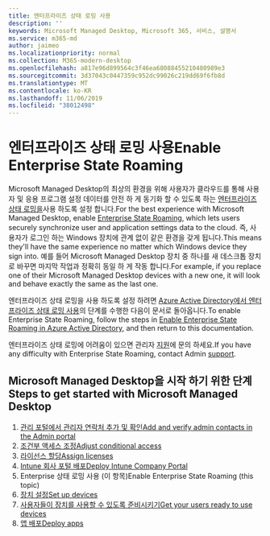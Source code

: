 ```yaml
---
title: 엔터프라이즈 상태 로밍 사용
description: ''
keywords: Microsoft Managed Desktop, Microsoft 365, 서비스, 설명서
ms.service: m365-md
author: jaimeo
ms.localizationpriority: normal
ms.collection: M365-modern-desktop
ms.openlocfilehash: a817e96d899564c3f46ea68088455210480989e3
ms.sourcegitcommit: 3d37043c0447359c952dc99026c219dd69f6fb8d
ms.translationtype: MT
ms.contentlocale: ko-KR
ms.lasthandoff: 11/06/2019
ms.locfileid: "38012498"
---
```

# <a name="enable-enterprise-state-roaming"></a><span data-ttu-id="80b65-103">엔터프라이즈 상태 로밍 사용</span><span class="sxs-lookup"><span data-stu-id="80b65-103">Enable Enterprise State Roaming</span></span>

<span data-ttu-id="80b65-104">Microsoft Managed Desktop의 최상의 환경을 위해 사용자가 클라우드를 통해 사용자 및 응용 프로그램 설정 데이터를 안전 하 게 동기화 할 수 있도록 하는 [엔터프라이즈 상태 로밍을](https://docs.microsoft.com/azure/active-directory/devices/enterprise-state-roaming-overview)사용 하도록 설정 합니다.</span><span class="sxs-lookup"><span data-stu-id="80b65-104">For the best experience with Microsoft Managed Desktop, enable [Enterprise State Roaming](https://docs.microsoft.com/azure/active-directory/devices/enterprise-state-roaming-overview), which lets users securely synchronize user and application settings data to the cloud.</span></span> <span data-ttu-id="80b65-105">즉, 사용자가 로그인 하는 Windows 장치에 관계 없이 같은 환경을 갖게 됩니다.</span><span class="sxs-lookup"><span data-stu-id="80b65-105">This means they'll have the same experience no matter which Windows device they sign into.</span></span> <span data-ttu-id="80b65-106">예를 들어 Microsoft Managed Desktop 장치 중 하나를 새 데스크톱 장치로 바꾸면 마지막 작업과 정확히 동일 하 게 작동 합니다.</span><span class="sxs-lookup"><span data-stu-id="80b65-106">For example, if you replace one of their Microsoft Managed Desktop devices with a new one, it will look and behave exactly the same as the last one.</span></span>

<span data-ttu-id="80b65-107">엔터프라이즈 상태 로밍을 사용 하도록 설정 하려면 [Azure Active Directory에서 엔터프라이즈 상태 로밍 사용](https://docs.microsoft.com/azure/active-directory/devices/enterprise-state-roaming-enable)의 단계를 수행한 다음이 문서로 돌아옵니다.</span><span class="sxs-lookup"><span data-stu-id="80b65-107">To enable Enterprise State Roaming, follow the steps in [Enable Enterprise State Roaming in Azure Active Directory](https://docs.microsoft.com/azure/active-directory/devices/enterprise-state-roaming-enable), and then return to this documentation.</span></span>

<span data-ttu-id="80b65-108">엔터프라이즈 상태 로밍에 어려움이 있으면 관리자 [지원](../working-with-managed-desktop/admin-support.md)에 문의 하세요.</span><span class="sxs-lookup"><span data-stu-id="80b65-108">If you have any difficulty with Enterprise State Roaming, contact Admin [support](../working-with-managed-desktop/admin-support.md).</span></span>

## <a name="steps-to-get-started-with-microsoft-managed-desktop"></a><span data-ttu-id="80b65-109">Microsoft Managed Desktop을 시작 하기 위한 단계</span><span class="sxs-lookup"><span data-stu-id="80b65-109">Steps to get started with Microsoft Managed Desktop</span></span>

1. [<span data-ttu-id="80b65-110">관리 포털에서 관리자 연락처 추가 및 확인</span><span class="sxs-lookup"><span data-stu-id="80b65-110">Add and verify admin contacts in the Admin portal</span></span>](add-admin-contacts.md)
2. [<span data-ttu-id="80b65-111">조건부 액세스 조정</span><span class="sxs-lookup"><span data-stu-id="80b65-111">Adjust conditional access</span></span>](conditional-access.md)
3. [<span data-ttu-id="80b65-112">라이선스 할당</span><span class="sxs-lookup"><span data-stu-id="80b65-112">Assign licenses</span></span>](assign-licenses.md)
4. [<span data-ttu-id="80b65-113">Intune 회사 포털 배포</span><span class="sxs-lookup"><span data-stu-id="80b65-113">Deploy Intune Company Portal</span></span>](company-portal.md)
5. <span data-ttu-id="80b65-114">Enterprise 상태 로밍 사용 (이 항목)</span><span class="sxs-lookup"><span data-stu-id="80b65-114">Enable Enterprise State Roaming (this topic)</span></span>
6. [<span data-ttu-id="80b65-115">장치 설정</span><span class="sxs-lookup"><span data-stu-id="80b65-115">Set up devices</span></span>](set-up-devices.md)
7. [<span data-ttu-id="80b65-116">사용자들이 장치를 사용할 수 있도록 준비시키기</span><span class="sxs-lookup"><span data-stu-id="80b65-116">Get your users ready to use devices</span></span>](get-started-devices.md)
8. [<span data-ttu-id="80b65-117">앱 배포</span><span class="sxs-lookup"><span data-stu-id="80b65-117">Deploy apps</span></span>](deploy-apps.md)

